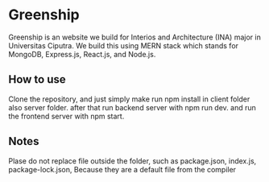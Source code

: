 # Greenship

Greenship is an website we build for Interios and Architecture (INA) major in Universitas Ciputra. We build this using MERN stack which stands for MongoDB, Express.js, React.js, and Node.js.

## How to use
Clone the repository, and just simply make run npm install in client folder also server folder.
after that run backend server with npm run dev.
and run the frontend server with npm start.

## Notes
Plase do not replace file outside the folder, such as package.json, index.js, package-lock.json, Because they are a default file from the compiler
